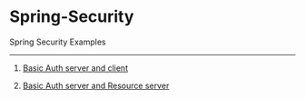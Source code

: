 # Spring-Security

Spring Security Examples

---
1. [Basic Auth server and client](https://github.com/davidokun/Spring-Security/tree/develop/spring-boot-oauth2-sample)

2. [Basic Auth server and Resource server](https://github.com/davidokun/Spring-Security/tree/develop/spring-boot-oauth-sample-2)
